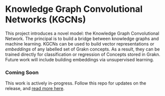 # Knowledge Graph Convolutional Networks (KGCNs)

This project introduces a novel model: the Knowledge Graph Convolutional Network. The principal is to build a bridge between knowledge graphs and machine learning. KGCNs can be used to build vector representations or *embeddings* of any labelled set of Grakn concepts. As a result, they can be trained directly for classification or regression of Concepts stored in Grakn. Future work will include building embeddings via unsupervised learning.

### Coming Soon

This work is actively in-progress. Follow this repo for updates on the release, and [read more here](https://blog.grakn.ai/knowledge-graph-convolutional-networks-machine-learning-over-reasoned-knowledge-9eb5ce5e0f68).
